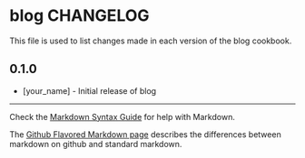 blog CHANGELOG
==============

This file is used to list changes made in each version of the blog cookbook.

0.1.0
-----
- [your_name] - Initial release of blog

- - -
Check the [Markdown Syntax Guide](http://daringfireball.net/projects/markdown/syntax) for help with Markdown.

The [Github Flavored Markdown page](http://github.github.com/github-flavored-markdown/) describes the differences between markdown on github and standard markdown.

